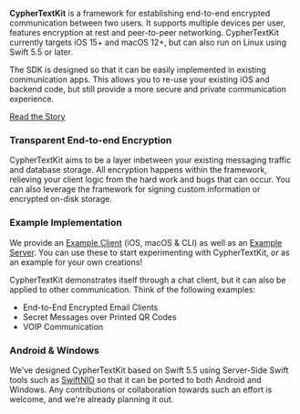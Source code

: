 **CypherTextKit** is a framework for establishing end-to-end encrypted communication between two users. It supports multiple devices per user, features encryption at rest and peer-to-peer networking. CypherTextKit currently targets iOS 15+ and macOS 12+, but can also run on Linux using Swift 5.5 or later.

The SDK is designed so that it can be easily implemented in existing communication apps. This allows you to re-use your existing iOS and backend code, but still provide a more secure and private communication experience.

[Read the Story](https://medium.com/@joannisorlandos/building-end-to-end-encrypted-ios-apps-4dd018a0290b)

### Transparent End-to-end Encryption

CypherTextKit aims to be a layer inbetween your existing messaging traffic and database storage. All encryption happens within the framework, relieving your client logic from the hard work and bugs that can occur. You can also leverage the framework for signing custom information or encrypted on-disk storage.

### Example Implementation

We provide an [Example Client](https://github.com/orlandos-nl/cyphertextkit-example) (iOS, macOS & CLI) as well as an [Example Server](https://github.com/orlandos-nl/CypherTextKitAPI). You can use these to start experimenting with CypherTextKit, or as an example for your own creations!

CypherTextKit demonstrates itself through a chat client, but it can also be applied to other communication. Think of the following examples:
- End-to-End Encrypted Email Clients
- Secret Messages over Printed QR Codes
- VOIP Communication

### Android & Windows

We've designed CypherTextKit based on Swift 5.5 using Server-Side Swift tools such as [SwiftNIO](https://github.com/apple/swift-nio) so that it can be ported to both Android and Windows. Any contributions or collaboration towards such an effort is welcome, and we're already planning it out.
